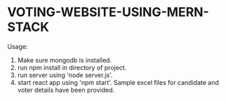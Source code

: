 # VOTING-WEBSITE-USING-MERN-STACK

Usage:

  1. Make sure mongodb is installed.
  2. run npm install in directory of project.
  3. run server using 'node server.js'.
  4. start react app using 'npm start'.
  Sample excel files for candidate and voter details have been provided.
